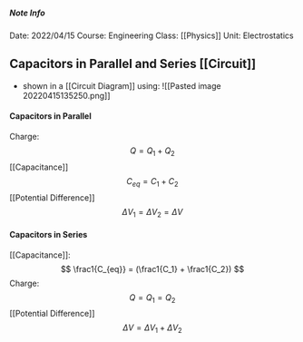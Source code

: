 ##### Note Info
Date: 2022/04/15
Course: Engineering
Class: [[Physics]]
Unit: Electrostatics

## Capacitors in Parallel and Series [[Circuit]]
- shown in a [[Circuit Diagram]] using:
![[Pasted image 20220415135250.png]]

#### Capacitors in Parallel
Charge:
$$ Q = Q_1 + Q_2$$
[[Capacitance]]
$$ C_{eq} = C_1+C_2 $$
[[Potential Difference]]
$$ \Delta V_1 = \Delta V_2 = \Delta V $$


#### Capacitors in Series
[[Capacitance]]:
$$ \frac1{C_{eq}} = (\frac1{C_1} + \frac1{C_2}) $$
Charge:
$$ Q=Q_1=Q_2 $$
[[Potential Difference]]
$$ \Delta V = \Delta V_1 + \Delta V_2 $$

